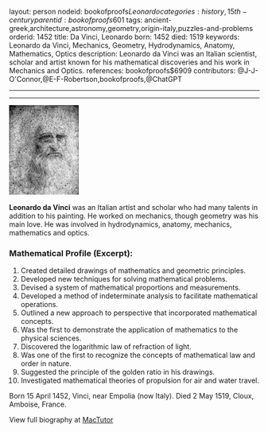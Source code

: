 layout: person
nodeid: bookofproofs$Leonardo
categories: history,15th-century
parentid: bookofproofs$601
tags: ancient-greek,architecture,astronomy,geometry,origin-italy,puzzles-and-problems
orderid: 1452
title: Da Vinci, Leonardo
born: 1452
died: 1519
keywords: Leonardo da Vinci, Mechanics, Geometry, Hydrodynamics, Anatomy, Mathematics, Optics
description: Leonardo da Vinci was an Italian scientist, scholar and artist known for his mathematical discoveries and his work in Mechanics and Optics.
references: bookofproofs$6909
contributors: @J-J-O'Connor,@E-F-Robertson,bookofproofs,@ChatGPT

---



---

![Leonardo.jpg](https://github.com/bookofproofs/bookofproofs.github.io/blob/main/_sources/_assets/images/portraits/Leonardo.jpg?raw=true)

**Leonardo da Vinci** was an Italian artist and scholar who had many talents in addition to his painting. He worked on mechanics, though geometry was his main love. He was involved in hydrodynamics, anatomy, mechanics, mathematics and optics.

### Mathematical Profile (Excerpt):
1. Created detailed drawings of mathematics and geometric principles.
2. Developed new techniques for solving mathematical problems.
3. Devised a system of mathematical proportions and measurements.
4. Developed a method of indeterminate analysis to facilitate mathematical operations.
5. Outlined a new approach to perspective that incorporated mathematical concepts.
6. Was the first to demonstrate the application of mathematics to the physical sciences.
7. Discovered the logarithmic law of refraction of light.
8. Was one of the first to recognize the concepts of mathematical law and order in nature.
9. Suggested the principle of the golden ratio in his drawings.
10. Investigated mathematical theories of propulsion for air and water travel.

Born 15 April 1452, Vinci, near Empolia (now Italy). Died 2 May 1519, Cloux, Amboise, France.

View full biography at [MacTutor](https://mathshistory.st-andrews.ac.uk/Biographies/Leonardo/)
